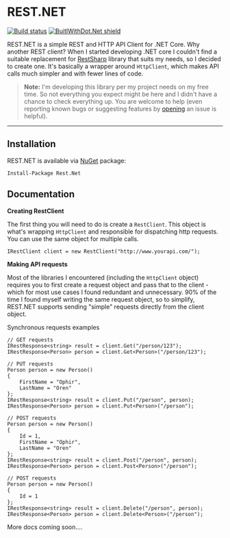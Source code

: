 REST.NET
===================

[![Build status](https://ci.appveyor.com/api/projects/status/f28u80focj5laoee?svg=true)](https://ci.appveyor.com/project/developer82/rest-net)
[![BuitlWithDot.Net shield](https://builtwithdot.net/project/39/rest.net/badge)](https://builtwithdot.net/project/39/rest.net)

REST.NET is a simple REST and HTTP API Client for .NET Core.
Why another REST client? When I started developing .NET core I couldn't find a suitable replacement for [RestSharp](https://github.com/restsharp/RestSharp) library that suits my needs, so I decided to create one. It's basically a wrapper around `HttpClient`, which makes API calls much simpler and with fewer lines of code.

> **Note:**
> I'm developing this library per my project needs on my free time. So not everything you expect might be here and I didn't have a chance to check everything up.
> You are welcome to help (even reporting known bugs or suggesting features by [opening](https://github.com/developer82/Rest.Net/issues/new) an issue is helpful).

----------


Installation
-------------

REST.NET is available via [NuGet](https://www.nuget.org/packages/Rest.Net/) package:

    Install-Package Rest.Net



Documentation
-------------
**Creating RestClient**

The first thing you will need to do is create a `RestClient`. This object is what's wrapping `HttpClient` and responsible for dispatching http requests. You can use the same object for multiple calls.
```
IRestClient client = new RestClient("http://www.yourapi.com/");
```

**Making API requests**

Most of the libraries I encountered (including the `HttpClient` object) requires you to first create a request object and pass that to the client - which for most use cases I found redundant and unnecessary. 90% of the time I found myself writing the same request object, so to simplify, REST.NET supports sending "simple" requests directly from the client object.

Synchronous requests examples
```
// GET requests
IRestResponse<string> result = client.Get("/person/123");
IRestResponse<Person> person = client.Get<Person>("/person/123");

// PUT requests
Person person = new Person()
{
    FirstName = "Ophir",
    LastName = "Oren"
};
IRestResponse<string> result = client.Put("/person", person);
IRestResponse<Person> person = client.Put<Person>("/person");

// POST requests
Person person = new Person()
{
    Id = 1,
    FirstName = "Ophir",
    LastName = "Oren"
};
IRestResponse<string> result = client.Post("/person", person);
IRestResponse<Person> person = client.Post<Person>("/person");

// POST requests
Person person = new Person()
{
    Id = 1
};
IRestResponse<string> result = client.Delete("/person", person);
IRestResponse<Person> person = client.Delete<Person>("/person");
```


More docs coming soon....
